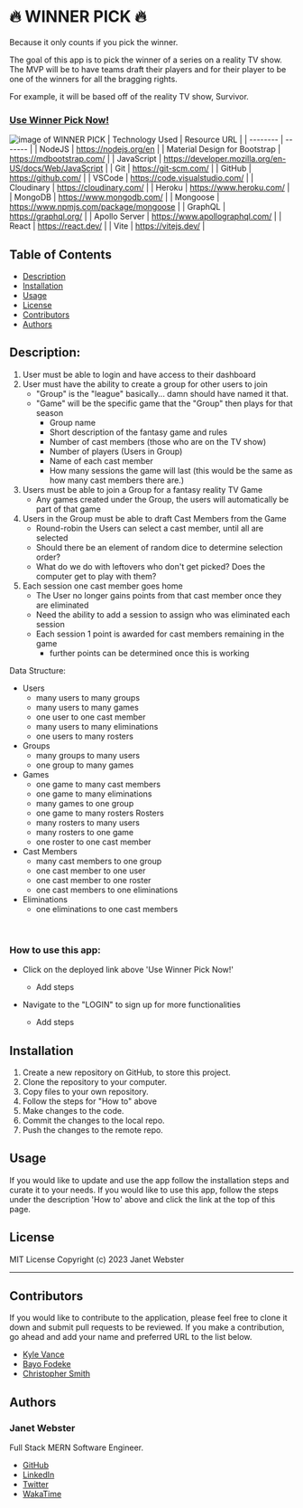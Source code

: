 # 🔥 WINNER PICK 🔥

Because it only counts if you pick the winner.

The goal of this app is to pick the winner of a series on a reality TV show. The MVP will be to have teams draft their players and for their player to be one of the winners for all the bragging rights.

For example, it will be based off of the reality TV show, Survivor.

### [Use Winner Pick Now!](https://TBD "WINNER PICK")<br />

![image of WINNER PICK](./client/src/assets/TBD.png "image of WINNER PICK")
| Technology Used | Resource URL |
| -------- | ------- |
| NodeJS | https://nodejs.org/en |
| Material Design for Bootstrap | https://mdbootstrap.com/ |
| JavaScript | https://developer.mozilla.org/en-US/docs/Web/JavaScript |
| Git | https://git-scm.com/ |
| GitHub | https://github.com/ |
| VSCode | https://code.visualstudio.com/ |
| Cloudinary | https://cloudinary.com/ |
| Heroku | https://www.heroku.com/ |
| MongoDB | https://www.mongodb.com/ |
| Mongoose | https://www.npmjs.com/package/mongoose |
| GraphQL | https://graphql.org/ |
| Apollo Server | https://www.apollographql.com/ |
| React | https://react.dev/ |
| Vite | https://vitejs.dev/ |

## Table of Contents

- [Description](#description)
- [Installation](#installation)
- [Usage](#usage)
- [License](#license)
- [Contributors](#contributors)
- [Authors](#authors)

## Description:

1. User must be able to login and have access to their dashboard
2. User must have the ability to create a group for other users to join
   - "Group" is the "league" basically... damn should have named it that.
   - "Game" will be the specific game that the "Group" then plays for that season
     - Group name
     - Short description of the fantasy game and rules
     - Number of cast members (those who are on the TV show)
     - Number of players (Users in Group)
     - Name of each cast member
     - How many sessions the game will last (this would be the same as how many cast members there are.)
3. Users must be able to join a Group for a fantasy reality TV Game
   - Any games created under the Group, the users will automatically be part of that game
4. Users in the Group must be able to draft Cast Members from the Game
   - Round-robin the Users can select a cast member, until all are selected
   - Should there be an element of random dice to determine selection order?
   - What do we do with leftovers who don't get picked? Does the computer get to play with them?
5. Each session one cast member goes home
   - The User no longer gains points from that cast member once they are eliminated
   - Need the ability to add a session to assign who was eliminated each session
   - Each session 1 point is awarded for cast members remaining in the game
     - further points can be determined once this is working

Data Structure:

- Users
  - many users to many groups
  - many users to many games
  - one user to one cast member
  - many users to many eliminations
  - one users to many rosters
- Groups
  - many groups to many users
  - one group to many games
- Games
  - one game to many cast members
  - one game to many eliminations
  - many games to one group
  - one game to many rosters
    Rosters
  - many rosters to many users
  - many rosters to one game
  - one roster to one cast member
- Cast Members
  - many cast members to one group
  - one cast member to one user
  - one cast member to one roster
  - one cast members to one eliminations
- Eliminations
  - one eliminations to one cast members

<br />

### How to use this app:

- Click on the deployed link above 'Use Winner Pick Now!'

  - Add steps

- Navigate to the "LOGIN" to sign up for more functionalities
  - Add steps

## Installation

1. Create a new repository on GitHub, to store this project.
2. Clone the repository to your computer.
3. Copy files to your own repository.
4. Follow the steps for "How to" above
5. Make changes to the code.
6. Commit the changes to the local repo.
7. Push the changes to the remote repo.

## Usage

If you would like to update and use the app follow the installation steps and curate it to your needs. If you would like to use this app, follow the steps under the description 'How to' above and click the link at the top of this page.

## License

MIT License
Copyright (c) 2023 Janet Webster

<hr />

## Contributors

If you would like to contribute to the application, please feel free to clone it down and submit pull requests to be reviewed. If you make a contribution, go ahead and add your name and preferred URL to the list below.

- [Kyle Vance](https://github.com/KVance1010)
- [Bayo Fodeke](https://github.com/bfodeke)
- [Christopher Smith](https://www.linkedin.com/in/smithc-dev/)

## Authors

### Janet Webster

Full Stack MERN Software Engineer.

- [GitHub](https://github.com/TwixmixyJanet/)
- [LinkedIn](https://www.linkedin.com/in/twixmixy/)
- [Twitter](https://twitter.com/Twixmixy)
- [WakaTime](https://wakatime.com/@Twixmixy)
